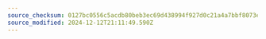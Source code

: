 ```yaml
---
source_checksum: 0127bc0556c5acdb80beb3ec69d438994f927d0c21a4a7bbf8073e421a3dc83c
source_modified: 2024-12-12T21:11:49.590Z
---
```


